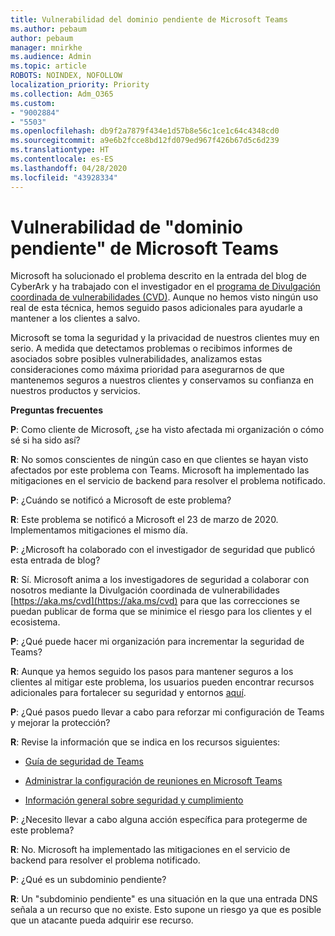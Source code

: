 ```yaml
---
title: Vulnerabilidad del dominio pendiente de Microsoft Teams
ms.author: pebaum
author: pebaum
manager: mnirkhe
ms.audience: Admin
ms.topic: article
ROBOTS: NOINDEX, NOFOLLOW
localization_priority: Priority
ms.collection: Adm_O365
ms.custom:
- "9002884"
- "5503"
ms.openlocfilehash: db9f2a7879f434e1d57b8e56c1ce1c64c4348cd0
ms.sourcegitcommit: a9e6b2fcce8bd12fd079ed967f426b67d5c6d239
ms.translationtype: HT
ms.contentlocale: es-ES
ms.lasthandoff: 04/28/2020
ms.locfileid: "43928334"
---
```

# <a name="microsoft-teams-dangling-domain-vulnerability"></a>Vulnerabilidad de "dominio pendiente" de Microsoft Teams

Microsoft ha solucionado el problema descrito en la entrada del blog de CyberArk y ha trabajado con el investigador en el [programa de Divulgación coordinada de vulnerabilidades (CVD)](https://aka.ms/cvd). Aunque no hemos visto ningún uso real de esta técnica, hemos seguido pasos adicionales para ayudarle a mantener a los clientes a salvo.

Microsoft se toma la seguridad y la privacidad de nuestros clientes muy en serio. A medida que detectamos problemas o recibimos informes de asociados sobre posibles vulnerabilidades, analizamos estas consideraciones como máxima prioridad para asegurarnos de que mantenemos seguros a nuestros clientes y conservamos su confianza en nuestros productos y servicios.

**Preguntas frecuentes**

**P**: Como cliente de Microsoft, ¿se ha visto afectada mi organización o cómo sé si ha sido así?

**R**: No somos conscientes de ningún caso en que clientes se hayan visto afectados por este problema con Teams. Microsoft ha implementado las mitigaciones en el servicio de backend para resolver el problema notificado.

**P**: ¿Cuándo se notificó a Microsoft de este problema?

**R**: Este problema se notificó a Microsoft el 23 de marzo de 2020. Implementamos mitigaciones el mismo día.

**P**: ¿Microsoft ha colaborado con el investigador de seguridad que publicó esta entrada de blog?

**R**: Sí. Microsoft anima a los investigadores de seguridad a colaborar con nosotros mediante la Divulgación coordinada de vulnerabilidades [https://aka.ms/cvd](https://aka.ms/cvd) para que las correcciones se puedan publicar de forma que se minimice el riesgo para los clientes y el ecosistema.  

**P**: ¿Qué puede hacer mi organización para incrementar la seguridad de Teams?  

**R**: Aunque ya hemos seguido los pasos para mantener seguros a los clientes al mitigar este problema, los usuarios pueden encontrar recursos adicionales para fortalecer su seguridad y entornos [aquí](https://www.microsoft.com/microsoft-365/blog/2020/04/06/it-professionals-privacy-security-microsoft-teams/).  

**P**: ¿Qué pasos puedo llevar a cabo para reforzar mi configuración de Teams y mejorar la protección?

**R**: Revise la información que se indica en los recursos siguientes: 

- [Guía de seguridad de Teams](https://docs.microsoft.com/microsoftteams/teams-security-guide)

- [Administrar la configuración de reuniones en Microsoft Teams](https://docs.microsoft.com/microsoftteams/meeting-settings-in-teams)

- [Información general sobre seguridad y cumplimiento](https://docs.microsoft.com/microsoftteams/security-compliance-overview)

**P**: ¿Necesito llevar a cabo alguna acción específica para protegerme de este problema?

**R**: No. Microsoft ha implementado las mitigaciones en el servicio de backend para resolver el problema notificado.

**P**: ¿Qué es un subdominio pendiente?

**R**: Un "subdominio pendiente" es una situación en la que una entrada DNS señala a un recurso que no existe.  Esto supone un riesgo ya que es posible que un atacante pueda adquirir ese recurso.
